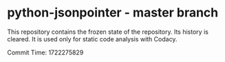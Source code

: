 # python-jsonpointer - master branch

This repository contains the frozen state of the repository.
Its history is cleared. It is used only for static code
analysis with Codacy.

Commit Time: 1722275829